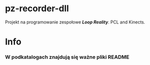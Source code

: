 # pz-recorder-dll
Projekt na programowanie zespołowe ***Loop Reality***.
PCL and Kinects.

# Info

### W podkatalogach znajdują się ważne pliki README
